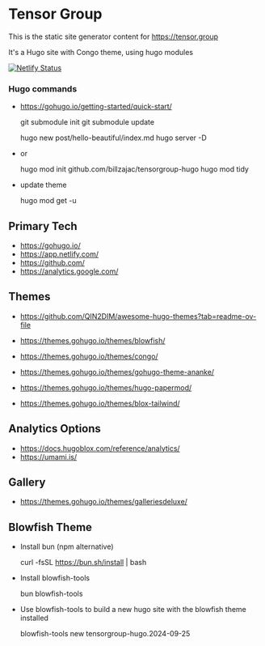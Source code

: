 Tensor Group
===============
This is the static site generator content for https://tensor.group

It's a Hugo site with Congo theme, using hugo modules

[![Netlify Status](https://api.netlify.com/api/v1/badges/7ea596dd-fd29-4c82-a65a-625061e85597/deploy-status)](https://app.netlify.com/sites/sad-volhard-6934d2/deploys)

### Hugo commands

* https://gohugo.io/getting-started/quick-start/

    git submodule init
    git submodule update

    hugo new post/hello-beautiful/index.md
    hugo server -D

* or

    hugo mod init github.com/billzajac/tensorgroup-hugo
    hugo mod tidy

* update theme

    hugo mod get -u

Primary Tech
---------------
* https://gohugo.io/
* https://app.netlify.com/
* https://github.com/
* https://analytics.google.com/


Themes
---------------
* https://github.com/QIN2DIM/awesome-hugo-themes?tab=readme-ov-file

* https://themes.gohugo.io/themes/blowfish/
* https://themes.gohugo.io/themes/congo/
* https://themes.gohugo.io/themes/gohugo-theme-ananke/

* https://themes.gohugo.io/themes/hugo-papermod/
* https://themes.gohugo.io/themes/blox-tailwind/


Analytics Options
---------------
* https://docs.hugoblox.com/reference/analytics/
* https://umami.is/


Gallery
---------------
* https://themes.gohugo.io/themes/galleriesdeluxe/



Blowfish Theme
--------------

* Install bun (npm alternative)

    curl -fsSL https://bun.sh/install | bash

* Install blowfish-tools

    bun blowfish-tools

* Use blowfish-tools to build a new hugo site with the blowfish theme installed

    blowfish-tools new tensorgroup-hugo.2024-09-25


